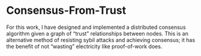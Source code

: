 # Consensus-From-Trust
For this work, I have designed and implemented a distributed consensus algorithm given a graph of
“trust” relationships between nodes. This is an alternative method of resisting sybil attacks and
achieving consensus; it has the benefit of not “wasting” electricity like proof-of-work does.
